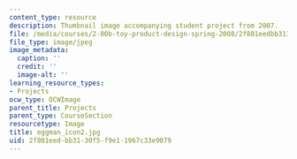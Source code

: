 ```yaml
---
content_type: resource
description: Thumbnail image accompanying student project from 2007.
file: /media/courses/2-00b-toy-product-design-spring-2008/2f801eedbb3130f5f9e11967c33e9079_eggman_icon2.jpg
file_type: image/jpeg
image_metadata:
  caption: ''
  credit: ''
  image-alt: ''
learning_resource_types:
- Projects
ocw_type: OCWImage
parent_title: Projects
parent_type: CourseSection
resourcetype: Image
title: eggman_icon2.jpg
uid: 2f801eed-bb31-30f5-f9e1-1967c33e9079
---
```

